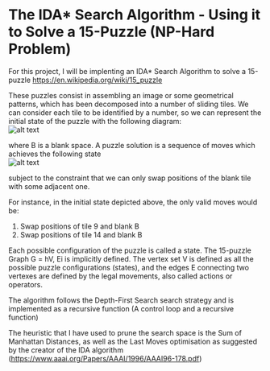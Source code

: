 # The IDA* Search Algorithm - Using it to Solve a 15-Puzzle (NP-Hard Problem)

For this project, I will be implenting an IDA* Search Algorithm to solve a 15-puzzle https://en.wikipedia.org/wiki/15_puzzle

These puzzles consist in assembling an image or some geometrical patterns, which has been decomposed
into a number of sliding tiles. We can consider each tile to be identified by a number, so we can
represent the initial state of the puzzle with the following diagram:  
![alt text](https://github.com/akiratwang/15-puzzle/blob/master/readme/init.PNG)

where B is a blank space. A puzzle solution is a sequence of moves which achieves the following state  
![alt text](https://github.com/akiratwang/15-puzzle/blob/master/readme/goal.PNG)  

subject to the constraint that we can only swap positions of the blank tile with some adjacent one.  

For instance, in the initial state depicted above, the only valid moves would be:  
1. Swap positions of tile 9 and blank B  
2. Swap positions of tile 14 and blank B  

Each possible configuration of the puzzle is called a state. The 15-puzzle Graph G = hV, Ei is implicitly
defined. The vertex set V is defined as all the possible puzzle configurations (states), and the edges
E connecting two vertexes are defined by the legal movements, also called actions or operators.  

The algorithm follows the Depth-First Search search strategy and is implemented as a recursive function (A control loop and a recursive function)  

The heuristic that I have used to prune the search space is the Sum of Manhattan Distances, as well as the Last Moves optimisation as suggested by the creator of the IDA algorithm (https://www.aaai.org/Papers/AAAI/1996/AAAI96-178.pdf)  
